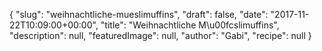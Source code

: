 {
    "slug": "weihnachtliche-mueslimuffins",
    "draft": false,
    "date": "2017-11-22T10:09:00+00:00",
    "title": "Weihnachtliche M\u00fcslimuffins",
    "description": null,
    "featuredImage": null,
    "author": "Gabi",
    "recipe": null
}

